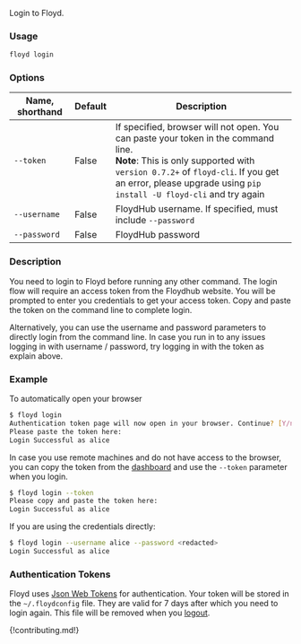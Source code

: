 Login to Floyd.

### Usage
```bash
floyd login
```

### Options
| Name, shorthand | Default | Description |
| --------------- | ------- | ----------- |
| `--token`       |  False  | If specified, browser will not open. You can paste your token in the command line. <br>**Note**: This is only supported with `version 0.7.2+` of `floyd-cli`. If you get an error, please upgrade using `pip install -U floyd-cli` and try again|
| `--username`    |  False  | FloydHub username. If specified, must include `--password` |
| `--password`    |  False  | FloydHub password |

### Description
You need to login to Floyd before running any other command. The login flow will require an access token from the Floydhub 
website. You will be prompted to enter you credentials to get your access token. Copy and paste the token on the command line 
to complete login.

Alternatively, you can use the username and password parameters to directly login from the command line. In case you
run in to any issues logging in with username / password, try logging in with the token as explain above.

### Example
To automatically open your browser
```bash
$ floyd login
Authentication token page will now open in your browser. Continue? [Y/n]:
Please paste the token here:
Login Successful as alice
```

In case you use remote machines and do not have access to the browser, you can copy the token from the 
[dashboard](https://www.floydhub.com/welcome) and use the `--token` parameter when you login.
```bash
$ floyd login --token
Please copy and paste the token here:
Login Successful as alice
```

If you are using the credentials directly:
```bash
$ floyd login --username alice --password <redacted>
Login Successful as alice
```

### Authentication Tokens

Floyd uses [Json Web Tokens](https://jwt.io/introduction/) for authentication. Your 
token will be stored in the `~/.floydconfig` file. They are valid for 7 days after 
which you need to login again. This file will be removed when you [logout](/commands/logout).

{!contributing.md!}
